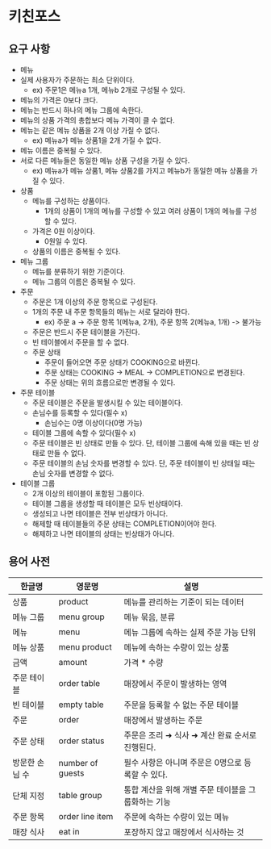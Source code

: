 # 키친포스

## 요구 사항
-  메뉴
  - 실제 사용자가 주문하는 최소 단위이다.
    - ex) 주문1은 메뉴a 1개, 메뉴b 2개로 구성될 수 있다. 
  - 메뉴의 가격은 0보다 크다. 
  - 메뉴는 반드시 하나의 메뉴 그룹에 속한다.
  - 메뉴의 상품 가격의 총합보다 메뉴 가격이 클 수 없다. 
  - 메뉴는 같은 메뉴 상품을 2개 이상 가질 수 없다. 
    - ex) 메뉴a가 메뉴 상품1을 2개 가질 수 없다. 
  - 메뉴 이름은 중복될 수 있다. 
  - 서로 다른 메뉴들은 동일한 메뉴 상품 구성을 가질 수 있다.
    - ex) 메뉴a가 메뉴 상품1, 메뉴 상품2를 가지고 메뉴b가 동일한 메뉴 상품을 가질 수 있다. 
- 상품
  - 메뉴를 구성하는 상품이다. 
    - 1개의 상품이 1개의 메뉴를 구성할 수 있고 여러 상품이 1개의 메뉴를 구성할 수 있다.
  - 가격은 0원 이상이다. 
    - 0원일 수 있다. 
  - 상품의 이름은 중복될 수 있다. 
- 메뉴 그룹
  - 메뉴를 분류하기 위한 기준이다. 
  - 메뉴 그룹의 이름은 중복될 수 있다. 
- 주문 
  - 주문은 1개 이상의 주문 항목으로 구성된다. 
  - 1개의 주문 내 주문 항목들의 메뉴는 서로 달라야 한다. 
    - ex) 주문 a -> 주문 항목 1(메뉴a, 2개), 주문 항목 2(메뉴a, 1개) -> 불가능
  - 주문은 반드시 주문 테이블을 가진다. 
  - 빈 테이블에서 주문을 할 수 없다. 
  - 주문 상태
    - 주문이 들어오면 주문 상태가 COOKING으로 바뀐다.
    - 주문 상태는 COOKING -> MEAL -> COMPLETION으로 변경된다. 
    - 주문 상태는 위의 흐름으로만 변경될 수 있다.  
- 주문 테이블
  - 주문 테이블은 주문을 발생시킬 수 있는 테이블이다. 
  - 손님수를 등록할 수 있다(필수 x)
    - 손님수는 0명 이상이다(0명 가능)
  - 테이블 그룹에 속할 수 있다(필수 x)
  - 주문 테이블은 빈 상태로 만들 수 있다. 단, 테이블 그룹에 속해 있을 때는 빈 상태로 만들 수 없다. 
  - 주문 테이블의 손님 숫자를 변경할 수 있다. 단, 주문 테이블이 빈 상태일 때는 손님 숫자를 변경할 수 없다. 
- 테이블 그룹
  - 2개 이상의 테이블이 포함된 그룹이다. 
  - 테이블 그룹을 생성할 때 테이블은 모두 빈상태이다. 
  - 생성되고 나면 테이블은 전부 빈상태가 아니다. 
  - 해제할 때 테이블들의 주문 상태는 COMPLETION이어야 한다.
  - 해제하고 나면 테이블의 상태는 빈상태가 아니다. 


## 용어 사전

| 한글명 | 영문명 | 설명 |
| --- | --- | --- |
| 상품 | product | 메뉴를 관리하는 기준이 되는 데이터 |
| 메뉴 그룹 | menu group | 메뉴 묶음, 분류 |
| 메뉴 | menu | 메뉴 그룹에 속하는 실제 주문 가능 단위 |
| 메뉴 상품 | menu product | 메뉴에 속하는 수량이 있는 상품 |
| 금액 | amount | 가격 * 수량 |
| 주문 테이블 | order table | 매장에서 주문이 발생하는 영역 |
| 빈 테이블 | empty table | 주문을 등록할 수 없는 주문 테이블 |
| 주문 | order | 매장에서 발생하는 주문 |
| 주문 상태 | order status | 주문은 조리 ➜ 식사 ➜ 계산 완료 순서로 진행된다. |
| 방문한 손님 수 | number of guests | 필수 사항은 아니며 주문은 0명으로 등록할 수 있다. |
| 단체 지정 | table group | 통합 계산을 위해 개별 주문 테이블을 그룹화하는 기능 |
| 주문 항목 | order line item | 주문에 속하는 수량이 있는 메뉴 |
| 매장 식사 | eat in | 포장하지 않고 매장에서 식사하는 것 |
